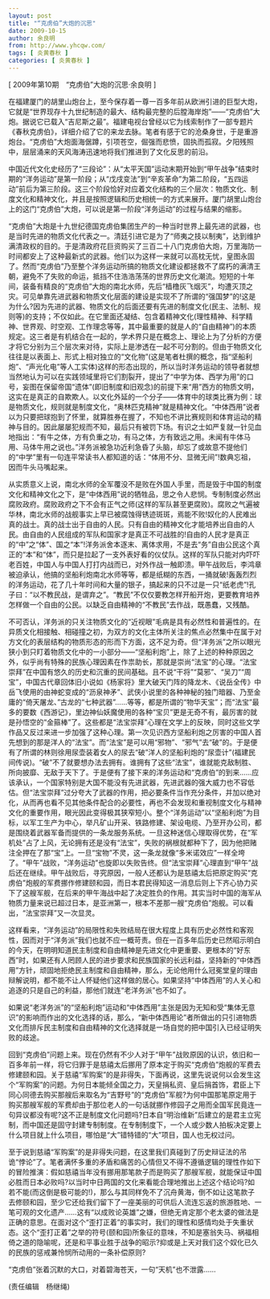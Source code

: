 ```yaml
---
layout: post
title: "“克虏伯”大炮的沉思"
date: 2009-10-15
author: 余良明
from: http://www.yhcqw.com/
tags: [ 炎黄春秋 ]
categories: [ 炎黄春秋 ]
---
```



[ 2009年第10期　“克虏伯”大炮的沉思·余良明 ]


在福建厦门的胡里山炮台上，至今保存着一尊一百多年前从欧洲引进的巨型大炮，它就是“世界现存十九世纪制造的最大、结构最完整的后膛海岸炮”——“克虏伯”大炮。据说它已载入“吉尼斯之最”。福建电视台曾经以它为线索制作了一部专题片《春秋克虏伯》，详细介绍了它的来龙去脉。笔者有感于它的沧桑身世，于是重游炮台。“克虏伯”大炮面海倨蹲，引项苍空，倔强而悲愤，固执而孤寂。夕阳残照中，层层涌来的天风海涛迅速地将我们推进到了文化反思的前沿。


中国近代文化史经历了“三段论”：从“太平天国”运动末期开始到“甲午战争”结束时期的“洋务运动”是第一阶段；从“戊戌变法”到“辛亥革命”为第二阶段，“五四运动”前后为第三阶段。这三个阶段恰好对应着文化结构的三个层次：物质文化、制度文化和精神文化，并且是按照逻辑和历史相统一的方式来展开。厦门胡里山炮台上的这门“克虏伯”大炮，可以说是第一阶段“洋务运动”的过程与结果的缩影。


“克虏伯”大炮是十九世纪德国克虏伯集团生产的一种当时世界上最先进的武器，也是当时先进的物质文化代表之一。清廷引进它是为了“师夷之技以制夷”，达到维护满清政权的目的。于是清政府花巨资购买了三百二十八门克虏伯大炮，万里海防一时间都安上了这种最新式的武器。他们以为这样一来就可以高枕无忧，皇图永固了。然而“克虏伯”乃至整个洋务运动所搞的物质文化建设都拯救不了腐朽的满清王朝，避免不了失败的命运，抵挡不住浩浩荡荡的世界历史文化潮流。短短的十年间，装备有精良的“克虏伯”大炮的南北水师，先后“樯橹灰飞烟灭”，均遭灭顶之灾。可见单靠先进武器和物质文化层面的建设是实现不了所谓的“强国梦”的!这是为什么?因为先进的武器、物质文化的后面还要有先进的制度文化(民主、法制、规则等)的支持；不仅如此。在它里面还凝结、包含着精神文化(理性精神、科学精神、世界观、时空观、工作理念等等，其中最重要的就是人的“自由精神”)的本质规定。这三者是有机结合在一起的，学术界只是在概念上、理论上为了分析的方便才将它分别为三个层次来对待，实际上是渗透在一起不可分割的。但由于物质文化往往是以表面上、形式上相对独立的“文化物”(这是笔者杜撰的概念，指“坚船利炮”、“声光化电”等人工实体)这样的形态出现的，所以当时洋务运动的领导者就想当然地认为可以在实践领域里将它们割裂开，提出了“中学为体、西学为用”的口号，妄图在保留帝国“遗体”(即旧制度和旧观念)的前提下来“用”西方的物质文明，这实在是真正的自欺欺人。以文化外延的一个分子——体育中的球类比赛为例：球是物质文化，规则就是制度文化，“奥林匹克精神”就是精神文化。“中体西用”说者以为只要把球抱到了怀里，就算胜券在握了，不知也不讲比赛规则和体育运动的精神与目的。因此屡屡犯规而不知，最后只有被罚下场。有识之士如严复就一针见血地指出：“有牛之体，方有负重之功，有马之体，方有致远之用。未闻有牛体马用、马体牛用之说也。”洋务派被急功近利急昏了头脑，却忘了或故意不提他们的“中学”里有一句连平常读书人都知道的话：“体用不分、显微无间”!数典忘祖，因而牛头马嘴起来。


从实质意义上说，南北水师的全军覆没不是败在外国人手里，而是毁于中国的制度文化和精神文化之下，是“中体西用”说的牺牲品，思之令人悲悯。专制制度必然出腐败政府。腐败政府之下不会有正气之师(这样的军队甚至更腐败)。腐败之气遍被华林，南北水师的战舰事实上早已被腐蚀得锈迹斑斑，焉能不败!奴化的人民难出真的战士。真的战士出于自由的人民。只有自由的精神文化才能培养出自由的人民。由自由的人民组成的军队和国家才是真正不可战胜的!自由的人民才是真正的“中”之“体”、国之“本”!洋务派舍本逐末、离体求用，不是去“务”自由公民这个真正的“本”和“体”，而只是拉起了一支外表好看的仪仗队。这样的军队只能对内吓吓老百姓，中国人与中国人打打内战而已，对外作战一触即溃。甲午战败后，李鸿章被迫承认，他搞的坚船利炮南北水师等等，都是纸糊的东西，一捅就破!轰轰烈烈的洋务运动，花了几十年时间和大量的银子，搞起来的只不过是一只“纸老虎”!孔子曰：“以不教民战，是谓弃之”。“教民”不仅仅要教怎样开船开炮，更要教育培养怎样做一个自由的公民。以缺乏自由精神的“不教民”去作战，既愚蠢，又残酷。


不可否认，洋务派的只关注物质文化的“近视眼”毛病是具有必然性和普遍性的。在异质文化相接触、相碰撞之初，为双方的文化主体所关注的焦点必然集中在属于对方文化的表层结构的物质形态的形而下方面，这不足为奇。但“洋务派”之所以眼光狭小到只盯着物质文化中的一小部分——“坚船利炮”上，除了上述的种种原因之外，似乎尚有特殊的民族心理因素在作祟助长，那就是崇尚“法宝”的心理。“法宝崇拜”在中国有悠久的历史和沉重的民间基础。且不说“干将”“莫邪”、“吴刀”“周宝”，中国古代章回体旧小说如《杨家将》里大破天门阵的降龙木、《说岳全传》中岳飞使用的由神蛇变成的“沥泉神矛”、武侠小说里的各种神秘的独门暗器、乃至金庸的“倚天屠龙、”古龙的“七种武器”……等等，都是所谓的“物华天宝”；而“法宝”最多的要数《西游记》，里边神仙妖魔使用的各种“宝贝”更是无奇不有，最厉害的就是孙悟空的“金箍棒”了。这些都是“法宝崇拜”心理在文学上的反映，同时这些文学作品又反过来进一步加强了这种心理。第一次见识西方坚船利炮之厉害的中国人首先想到的那是洋人的“法宝”。而“法宝”是可以用“邪物”、“邪气”去“破”的。于是便有了所谓的林则徐用尿壶装着女人的尿去“破”洋人的坚船利炮的“尿壶计”(福建民间传说)。“破”不了就要想办法去拥有。谁拥有了这些“法宝”，谁就能克敌制胜、所向披靡、无敌于天下了。于是便有了接下来的洋务运动和“克虏伯”的到来……应该承认，一个国家特别是大国不能没有先进武器，先进武器的强大威力也不容低估。但“法宝崇拜”过分夸大了武器的作用，把必要条件当作充分条件，并加以绝对化，从而再也看不见其他条件配合的必要性，再也不会发现和重视制度文化与精神文化的重要作用，眼光因此变得极其狭窄短小。整个“洋务运动”以“坚船利炮”为目标，以军工生产为中心，举凡矿山开采、铁路修建、架设电缆、乃至开办公司，都是围绕着武器军备而提供的一条龙服务系统。一旦这种迷信心理取得优势，在“军机处”占了上风，无论拥有还是没有“法宝”，失败的祸根就都种下了，因为他把赌注全押在了那“宝”上。一旦“宝物”不灵，这一条龙就像“多米诺效应”一样全垮了。“甲午”战败，“洋务运动”也旋即以失败告终。但“法宝崇拜”心理直到“甲午”战后还在继续。甲午战败后，寻究原因，一般人还都认为是慈禧太后把原定购买“克虏伯”炮舰的军费挪作修建颐和园，而日本君民得知这一消息后则上下齐心协力买下了这艘军舰，在后来的甲午海战中起了决定胜负的作用。其实当时中国的海军从物质力量来说已超过日本，是亚洲第一，根本不差那一艘“克虏伯”炮舰。可以看出，“法宝崇拜”又一次显灵。


这样看来，“洋务运动”的局限性和失败结局在很大程度上具有历史必然性和客观性，因而对于“洋务派”我们也就不应一概苛责。但在一百多年后历史已然昭示明白的今天，在明明知道民主制度和自由精神是先进文化中更重要、更根本的“好东西”时，如果还有人罔顾人民的进步要求和民族国家的长远利益，坚持新的“中体西用”方针，顽固地拒绝民主制度和自由精神，那么，无论他用什么冠冕堂皇的理由辩解说明，都不能不让人怀疑他们这样做的居心。如果坚持“中体西用”的人关心和追逐的只是自己的利益，那他们就连“老洋务派”也不如了。


如果说“老洋务派”的“坚船利炮”运动和“中体西用”主张是因为无知和受“集体无意识”的影响而作出的文化选择的话，那么，“新中体西用论”者所做出的只引进物质文化而排斥民主制度和自由精神的文化选择就是一场自觉的把中国引入已经证明失败的歧途。


回到“克虏伯”问题上来。现在仍然有不少人对于“甲午”战败原因的认识，依旧和一百多年前一样，将它归罪于是慈禧太后挪用了原本定于购买“克虏伯”炮舰的军费去修建颐和园。关于慈禧“军购案”的是非得失，下面再说，这里先说说何以会发生这个“军购案”的问题。为何日本能倾全国之力，天皇捐私资、皇后捐首饰，君臣上下同心同德去购买那艘后来取名为“吉野号”的“克虏伯”军舰?为何中国那笔原定用于购买那艘军舰的军费却由于那位老人的一句话就挪作修园子之用而全国军民竟连一句异议都没有呢?这不正是制度文化问题吗?日本自“明治维新”后建立的是君主立宪制，而中国还是固守封建专制制度。在专制制度下，一个人或少数人拍板决定要上什么项目就上什么项目，哪怕是“大”错特错的“大”项目，国人也无权过问。


至于说到慈禧“军购案”的是非得失问题，在这里我们真碰到了历史辩证法的吊诡“悖论”了。笔者满怀多重的矛盾和痛苦的心情但又不得不遵循逻辑的理性作如下的冒险推演：假如慈禧当年没有挪用那笔款子而是购买了那艘军舰，就能保证中国必胜而日本必败吗?以当时中日两国的文化来看能合理地推出上述这个结论吗?如若不能(而这倒是极可能的!)，那么与其同样免不了沉舟黄海，倒不如让这笔款子去修颐和园，至少它还给我们留下了一座美丽的可供后人流连忘返的旅游胜地、一笔可观的文化遗产……这有“以成败论英雄”之嫌，但绝无肯定那个老太婆的做法是正确的意思。在面对这个“歪打正着”的事实时，我们的理性和感情均处于失重状态。这个“歪打正着”之举的符号(颐和园)所象征的意味，不知是塞翁失马、祸福相倚之道的隐喻呢，还是和平事业胜于战争的昭示?抑或是上天对我们这个奴化已久的民族的惩戒兼怜悯所动用的一条补偿原则?

“克虏伯”张着沉默的大口，对着碧海苍天，一句“天机”也不泄露……

(责任编辑　杨继绳)


